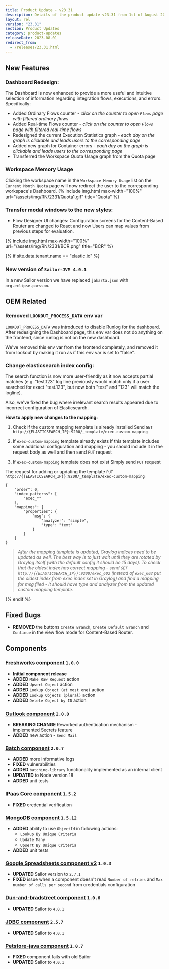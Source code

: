 ```yaml
---
title: Product Update - v23.31
description: Details of the product update v23.31 from 1st of August 2023.
layout: rel
version: "23.31"
section: Product Updates
category: product-updates
releaseDate: 2023-08-01
redirect_from:
  - /releases/23.31.html
---
```


## New Features
### Dashboard Redesign:
The Dashboard is now enhanced to provide a more useful and intuitive selection of information regarding integration flows, executions, and errors. Specifically:
* Added Ordinary Flows counter - *click on the counter to open `Flows` page with filtered ordinary flows*
* Added Real-time Flows counter - *click on the counter to open `Flows` page with filtered real-time flows*
* Redesigned the current Execution Statistics graph - *each day on the graph is clickable and leads users to the corresponding page*
* Added new graph for Container errors - *each day on the graph is clickable and leads users to the corresponding page*
* Transferred the Workspace Quota Usage graph from the Quota page

### Workspace Memory Usage
 Clicking the workspace name in the `Workspace Memory Usage` list on the `Current Month Quota` page will now redirect the user to the corresponding workspace's Dashboard.
 {% include img.html max-width="100%" url="/assets/img/RN/2331/Quota1.gif" title="Quota" %}

### Transfer modal windows to the new styles:
* Flow Designer UI changes: Configuration screens for the Content-Based Router are changed to React and now Users can map values from previous steps for evaluation.

{% include img.html max-width="100%" url="/assets/img/RN/2331/BCR.png" title="BCR" %}

{% if site.data.tenant.name == "elastic.io" %}

### New version of `Sailor-JVM 4.0.1`
In a new Sailor version we have replaced `jakarta.json` with `org.eclipse.parsson`.

## OEM Related
### Removed `LOOKOUT_PROCESS_DATA` env var
`LOOKOUT_PROCESS_DATA` was introduced to disable Runlog for the dashboard. After redesigning the Dashboard page, this env var does not do anything on the frontend, since runlog is not on the new dashboard.

We've removed this env var from the frontend completely, and removed it from lookout by making it run as if this env var is set to "false".

### Change elasticsearch index config:

The search function is now more user-friendly as it now accepts partial matches (e.g. "test.123" log line previously would match only if a user searched for exact "test.123", but now both "test" and "123" will match the logline).

Also, we've fixed the bug where irrelevant search results appeared due to incorrect configuration of Elasticsearch.

**How to apply new changes to the mapping:**
1. Check if the custom mapping template is already installed
Send `GET http://{ELASTICSEARCH_IP}:9200/_template/exec-custom-mapping`

2. If `exec-custom-mapping` template already exists
If this template includes some additional configuration and mapping - you should include it in the request body as well and then send `PUT` request

3. If `exec-custom-mapping` template does not exist
Simply send `PUT` request

The request for adding or updating the template
`PUT http://{{ELASTICSEARCH_IP}}:9200/_template/exec-custom-mapping`

```
{
    "order": 0,
    "index_patterns": [
        "exec_*"
    ],
    "mappings": {
        "properties": {
            "msg": {
                "analyzer": "simple",
                "type": "text"
            }
        }
    }
}
```
> *After the mapping template is updated, Graylog indices need to be updated as well. The best way is to just wait until they are rotated by Graylog itself (with the default config it should be 15 days). To check that the oldest index has correct mapping - send `GET http://{{ELASTICSEARCH_IP}}:9200/exec_602` (instead of `exec_602` put the oldest index from exec index set in Graylog) and find a mapping for msg filed - it should have type and analyzer from the updated custom mapping template.*

{% endif %}

## Fixed Bugs

*   **REMOVED** the buttons `Create Branch`, `Create Default Branch` and `Continue` in the view flow mode for Content-Based Router.

## Components

### [Freshworks component](/components/freshworks-component/) `1.0.0`
*   **Initial component release**
*   **ADDED** `Make Raw Request` action
*   **ADDED** `Upsert Object` action
*   **ADDED** `Lookup Object (at most one)` action
*   **ADDED** `Lookup Objects (plural)` action
*   **ADDED** `Delete Object by ID` action

### [Outlook component](/components/outlook/) `2.0.0`
*   **BREAKING CHANGE** Reworked authentication mechanism - implemented Secrets feature
*   **ADDED** new action - `Send Mail`

### [Batch component](/components/batch/) `2.0.7`
*   **ADDED** more informative logs
*   **FIXED** vulnerabilities
*   **ADDED** `batching-library` functionality implemented as an internal client
*   **UPDATED** to Node version 18
*   **ADDED** unit tests

### [IPaas Core component](/components/ipaas-core/) `1.5.2`
*   **FIXED** credential verification

### [MongoDB component](/components/mongodb/) `1.5.12`
*   **ADDED** ability to use `ObjectId` in following actions:
    * `Lookup By Unique Criteria`
    * `Update Many`
    * `Upsert By Unique Criteria`
*   **ADDED** unit tests

### [Google Spreadsheets component v2](/components/gspreadsheet-v2/) `1.0.3`
*   **UPDATED** Sailor version to `2.7.1`
*   **FIXED** issue when a component doesn't read `Number of retries` and `Max number of calls per second` from credentials configuration

### [Dun-and-bradstreet component](/components/dun-and-bradstreet/) `1.0.6`
*   **UPDATED** Sailor to `4.0.1`

### [JDBC component](/components/jdbc/) `2.5.7`
*   **UPDATED** Sailor to `4.0.1`

### [Petstore-java component](/components/petstore-java/) `1.0.7`
*   **FIXED** component fails with old Sailor
*   **UPDATED** Sailor to `4.0.1`

